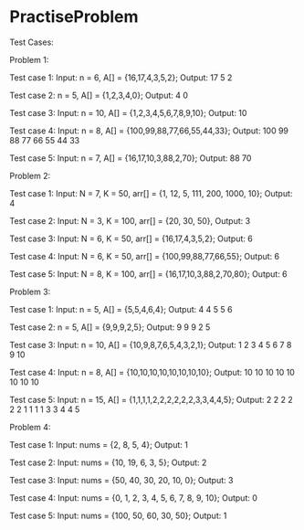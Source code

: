 # PractiseProblem

Test Cases:

Problem 1:

Test case 1:
Input:
n = 6,
A[] = {16,17,4,3,5,2};
Output: 17 5 2

Test case 2:
n = 5,
A[] = {1,2,3,4,0};
Output: 4 0

Test case 3:
Input:
n = 10,
A[] = {1,2,3,4,5,6,7,8,9,10};
Output: 10

Test case 4:
Input:
n = 8,
A[] = {100,99,88,77,66,55,44,33};
Output: 100 99 88 77 66 55 44 33


Test case 5:
Input:
n = 7,
A[] = {16,17,10,3,88,2,70};
Output: 88 70


Problem 2:

Test case 1:
Input: 
N = 7, 
K = 50,
arr[] = {1, 12, 5, 111, 200, 1000, 10};
Output: 4

Test case 2:
Input: 
N = 3, 
K = 100,
arr[] = {20, 30, 50},
Output: 3

Test case 3:
Input:
N = 6, 
K = 50,
arr[] = {16,17,4,3,5,2};
Output: 6

Test case 4:
Input:
N = 6, 
K = 50,
arr[] = {100,99,88,77,66,55};
Output: 6


Test case 5:
Input:
N = 8, 
K = 100,
arr[] = {16,17,10,3,88,2,70,80};
Output: 6

Problem 3:

Test case 1:
Input:
n = 5,
A[] =  {5,5,4,6,4};
Output: 4 4 5 5 6

Test case 2:
n = 5,
A[] = {9,9,9,2,5};
Output: 9 9 9 2 5

Test case 3:
Input:
n = 10,
A[] = {10,9,8,7,6,5,4,3,2,1};
Output: 1 2 3 4 5 6 7 8 9 10

Test case 4:
Input:
n = 8,
A[] = {10,10,10,10,10,10,10,10};
Output: 10 10 10 10 10 10 10 10


Test case 5:
Input:
n = 15,
A[] = {1,1,1,1,2,2,2,2,2,2,3,3,4,4,5};
Output: 2 2 2 2 2 2 1 1 1 1 3 3 4 4 5

Problem 4:

Test case 1:
Input:
nums = {2, 8, 5, 4};
Output: 1

Test case 2:
Input:
nums = {10, 19, 6, 3, 5};
Output: 2

Test case 3:
Input:
nums = {50, 40, 30, 20, 10, 0};
Output: 3

Test case 4:
Input:
nums = {0, 1, 2, 3, 4, 5, 6, 7, 8, 9, 10};
Output: 0

Test case 5:
Input:
nums = {100, 50, 60, 30, 50};
Output: 1
